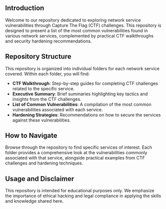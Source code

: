 ## Introduction
  Welcome to our repository dedicated to exploring network service vulnerabilities through Capture The Flag (CTF) challenges. This repository is designed to present a list of the most common vulnerabilities found in various network services, complemented by practical CTF walkthroughs and security hardening recommendations.

## Repository Structure
  This repository is organized into individual folders for each network service covered. Within each folder, you will find:
- **CTF Walkthrough**: Step-by-step guides for completing CTF challenges related to the specific service.
- **Executive Summary**: Brief summaries highlighting key tactics and insights from the CTF challenges.
- **List of Common Vulnerabilities**: A compilation of the most common vulnerabilities associated with each service.
- **Hardening Strategies**: Recommendations on how to secure the services against these vulnerabilities.

## How to Navigate
  Browse through the repository to find specific services of interest. Each folder provides a comprehensive look at the vulnerabilities commonly associated with that service, alongside practical examples from CTF challenges and hardening techniques.

## Usage and Disclaimer
  This repository is intended for educational purposes only. We emphasize the importance of ethical hacking and legal compliance in applying the skills and knowledge shared here.

